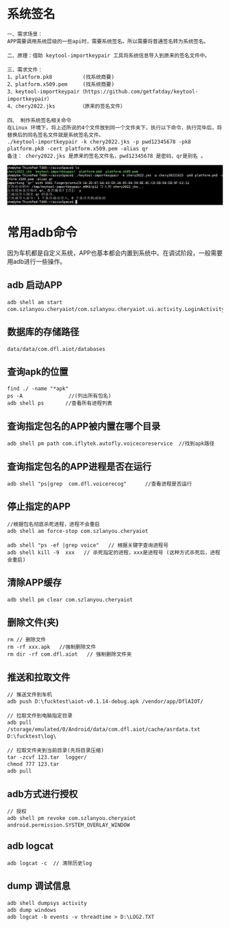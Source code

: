# 系统签名
```text
一、需求场景：
APP需要调用系统层级的一些api时，需要系统签名。所以需要将普通签名转为系统签名。

二、原理：借助 keytool-importkeypair 工具将系统信息导入到原来的签名文件中。

三、需求文件：
1、platform.pk8          (找系统商要)
2、platform.x509.pem     (找系统商要)
3、keytool-importkeypair（https://github.com/getfatday/keytool-importkeypair）
4、chery2022.jks        （原来的签名文件）

四、 制作系统签名相关命令
在Linux 环境下，将上述所说的4个文件放到同一个文件夹下，执行以下命令，执行完毕后，将替换后的同名签名文件就是系统签名文件。
./keytool-importkeypair -k chery2022.jks -p pwd12345678 -pk8 platform.pk8 -cert platform.x509.pem -alias qr
备注： chery2022.jks 是原来的签名文件名，pwd12345678 是密码，qr是别名 。
```
![](../pics/系统签名.png)


# 常用adb命令
因为车机都是自定义系统，APP也基本都会内置到系统中。在调试阶段，一般需要用adb进行一些操作。

##  adb 启动APP
```text
adb shell am start  com.szlanyou.cheryaiot/com.szlanyou.cheryaiot.ui.activity.LoginActivity
```


## 数据库的存储路径
```text
data/data/com.dfl.aiot/databases
```


##  查询apk的位置
```text
find ./ -name "*apk"
ps -A               //(列出所有包名)
adb shell ps       //查看所有进程列表
```

## 查询指定包名的APP被内置在哪个目录
```text
adb shell pm path com.iflytek.autofly.voicecoreservice  //找到apk路径
```

## 查询指定包名的APP进程是否在运行
```text
adb shell "ps|grep  com.dfl.voicerecog"      //查看进程是否运行
```


## 停止指定的APP
```text
//根据包名彻底杀死进程，进程不会重启
adb shell am force-stop com.szlanyou.cheryaiot

adb shell "ps -ef |grep voice"   // 根据关键字查询进程号
adb shell kill -9  xxx   // 杀死指定的进程，xxx是进程号 (这种方式杀死后，进程会重启)
```



## 清除APP缓存
```text
adb shell pm clear com.szlanyou.cheryaiot
```


## 删除文件(夹)
```text
rm // 删除文件
rm -rf xxx.apk   //强制删除文件
rm dir -rf com.dfl.aiot   // 强制删除文件夹
```


## 推送和拉取文件
```text
// 推送文件到车机
adb push D:\fucktest\aiot-v0.1.14-debug.apk /vendor/app/DflAIOT/

// 拉取文件到电脑指定目录
adb pull   /storage/emulated/0/Android/data/com.dfl.aiot/cache/asrdata.txt    D:\fucktest\log\

// 拉取文件夹到当前目录(先将目录压缩)
tar -zcvf 123.tar  logger/
chmod 777 123.tar
adb pull
```


## adb方式进行授权
```text
// 授权
adb shell pm revoke com.szlanyou.cheryaiot  android.permission.SYSTEM_OVERLAY_WINDOW
```


## adb logcat
```text
adb logcat -c  // 清除历史log
```

## dump 调试信息
```text
adb shell dumpsys activity
adb dump windows
adb logcat -b events -v threadtime > D:\LOG2.TXT
```